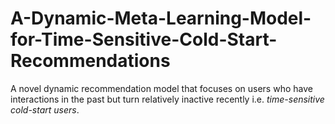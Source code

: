 # A-Dynamic-Meta-Learning-Model-for-Time-Sensitive-Cold-Start-Recommendations
A novel dynamic recommendation model that focuses on users who have interactions in the past but turn relatively inactive recently i.e. _time-sensitive cold-start users_.
